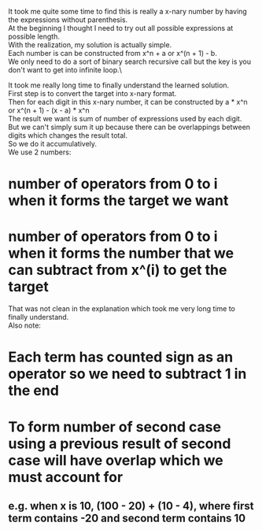 It took me quite some time to find this is really a x-nary number by having the expressions without parenthesis.\
At the beginning I thought I need to try out all possible expressions at possible length.\
With the realization, my solution is actually simple.\
Each number is can be constructed from x^n + a or x^(n + 1) - b.\
We only need to do a sort of binary search recursive call but the key is you don't want to get into infinite loop.\

It took me really long time to finally understand the learned solution.\
First step is to convert the target into x-nary format.\
Then for each digit in this x-nary number, it can be constructed by a * x^n or x^(n + 1) - (x - a) * x^n\
The result we want is sum of number of expressions used by each digit.\
But we can't simply sum it up because there can be overlappings between digits which changes the result total.\
So we do it accumulatively.\
We use 2 numbers: 
# number of operators from 0 to i when it forms the target we want
# number of operators from 0 to i when it forms the number that we can subtract from x^(i) to get the target

That was not clean in the explanation which took me very long time to finally understand.\
Also note:
# Each term has counted sign as an operator so we need to subtract 1 in the end
# To form number of second case using a previous result of second case will have overlap which we must account for
## e.g. when x is 10, (100 - 20) + (10 - 4), where first term contains -20 and second term contains 10